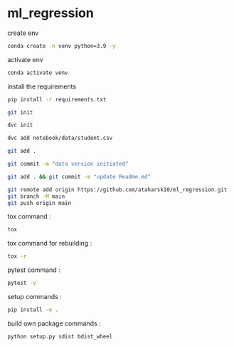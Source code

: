 # ml_regression

create env 

```bash
conda create -n venv python=3.9 -y
```

activate env
```bash
conda activate venv
```

install the requirements
```bash
pip install -r requirements.txt
```

```bash
git init
```
```bash
dvc init 
```
```bash
dvc add notebook/data/student.csv
```
```bash
git add .
```
```bash
git commit -m "data version initiated"
```
```bash
git add . && git commit -m "update Readme.md"
```
```bash
git remote add origin https://github.com/ataharsk10/ml_regression.git
git branch -M main
git push origin main
```

tox command :
```bash
tox
```
tox command for rebuilding :
```bash
tox -r 
```
pytest command  :
```bash
pytest -v
```

setup commands :
```bash
pip install -e . 
```

build own package commands :
```bash
python setup.py sdist bdist_wheel
```